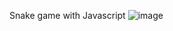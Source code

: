 Snake game with Javascript
![image](https://user-images.githubusercontent.com/70805419/132091045-f39f44a5-c1b4-4423-8a5d-b30c60f09684.png)
